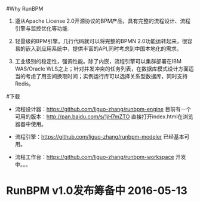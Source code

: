 
#Why RunBPM

1. 遵从Apache License 2.0开源协议的BPM产品，具有完整的流程设计、流程引擎与监控优化等功能.

2. 轻量级的BPM引擎。几行代码就可以将完整的BPMN 2.0功能运转起来，很容易的嵌入到应用系统中，提供丰富的API,同时考虑到中国本地化的需求。

3. 工业级别的稳定性，强调性能。除了内嵌，流程引擎可以集群部署在IBM WAS/Oracle WLS之上；针对并发冲突的任务列表，在数据库模式设计方面适当的考虑了用空间换取时间；实例运行库可以选择关系型数据库，同时支持Redis。

#下载

* 流程设计器：<https://github.com/liguo-zhang/runbpm-engine>
  目前有一个可用的版本：<http://pan.baidu.com/s/1jH7mZTO>
  直接打开index.html在浏览器器中使用。
  
* 流程引擎：<https://github.com/liguo-zhang/runbpm-modeler>
  已经基本可用。

* 流程工作台：<https://github.com/liguo-zhang/runbpm-workspace>
  开发中。。。


# RunBPM v1.0发布筹备中 2016-05-13


